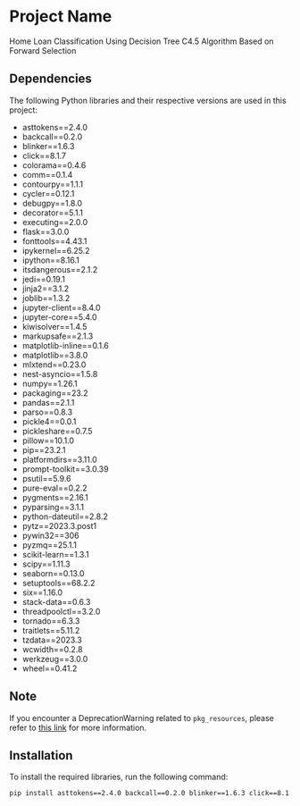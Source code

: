 # Project Name

Home Loan Classification Using Decision Tree C4.5 Algorithm Based on Forward Selection

## Dependencies

The following Python libraries and their respective versions are used in this project:

- asttokens==2.4.0
- backcall==0.2.0
- blinker==1.6.3
- click==8.1.7
- colorama==0.4.6
- comm==0.1.4
- contourpy==1.1.1
- cycler==0.12.1
- debugpy==1.8.0
- decorator==5.1.1
- executing==2.0.0
- flask==3.0.0
- fonttools==4.43.1
- ipykernel==6.25.2
- ipython==8.16.1
- itsdangerous==2.1.2
- jedi==0.19.1
- jinja2==3.1.2
- joblib==1.3.2
- jupyter-client==8.4.0
- jupyter-core==5.4.0
- kiwisolver==1.4.5
- markupsafe==2.1.3
- matplotlib-inline==0.1.6
- matplotlib==3.8.0
- mlxtend==0.23.0
- nest-asyncio==1.5.8
- numpy==1.26.1
- packaging==23.2
- pandas==2.1.1
- parso==0.8.3
- pickle4==0.0.1
- pickleshare==0.7.5
- pillow==10.1.0
- pip==23.2.1
- platformdirs==3.11.0
- prompt-toolkit==3.0.39
- psutil==5.9.6
- pure-eval==0.2.2
- pygments==2.16.1
- pyparsing==3.1.1
- python-dateutil==2.8.2
- pytz==2023.3.post1
- pywin32==306
- pyzmq==25.1.1
- scikit-learn==1.3.1
- scipy==1.11.3
- seaborn==0.13.0
- setuptools==68.2.2
- six==1.16.0
- stack-data==0.6.3
- threadpoolctl==3.2.0
- tornado==6.3.3
- traitlets==5.11.2
- tzdata==2023.3
- wcwidth==0.2.8
- werkzeug==3.0.0
- wheel==0.41.2

## Note

If you encounter a DeprecationWarning related to `pkg_resources`, please refer to [this link](https://setuptools.pypa.io/en/latest/pkg_resources.html) for more information.

## Installation

To install the required libraries, run the following command:

```bash
pip install asttokens==2.4.0 backcall==0.2.0 blinker==1.6.3 click==8.1.7 colorama==0.4.6 comm==0.1.4 contourpy==1.1.1 cycler==0.12.1 debugpy==1.8.0 decorator==5.1.1 executing==2.0.0 flask==3.0.0 fonttools==4.43.1 ipykernel==6.25.2 ipython==8.16.1 itsdangerous==2.1.2 jedi==0.19.1 jinja2==3.1.2 joblib==1.3.2 jupyter-client==8.4.0 jupyter-core==5.4.0 kiwisolver==1.4.5 markupsafe==2.1.3 matplotlib-inline==0.1.6 matplotlib==3.8.0 mlxtend==0.23.0 nest-asyncio==1.5.8 numpy==1.26.1 packaging==23.2 pandas==2.1.1 parso==0.8.3 pickle4==0.0.1 pickleshare==0.7.5 pillow==10.1.0 pip==23.2.1 platformdirs==3.11.0 prompt-toolkit==3.0.39 psutil==5.9.6 pure-eval==0.2.2 pygments==2.16.1 pyparsing==3.1.1 python-dateutil==2.8.2 pytz==2023.3.post1 pywin32==306 pyzmq==25.1.1 scikit-learn==1.3.1 scipy==1.11.3 seaborn==0.13.0 setuptools==68.2.2 six==1.16.0 stack-data==0.6.3 threadpoolctl==3.2.0 tornado==6.3.3 traitlets==5.11.2 tzdata==2023.3 wcwidth==0.2.8 werkzeug==3.0.0 wheel==0.41.2